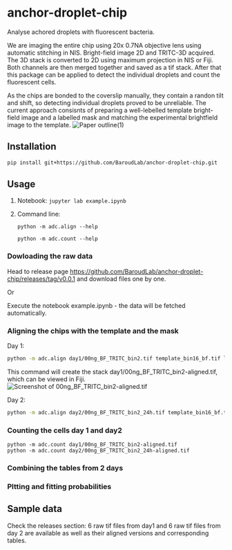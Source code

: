 # anchor-droplet-chip
Analyse achored droplets with fluorescent bacteria.

We are imaging the entire chip using 20x 0.7NA objective lens using automatic stitching in NIS.
Bright-field image 2D and TRITC-3D acquired. The 3D stack is converted to 2D using maximum projection in NIS or Fiji. Both channels are then merged together and saved as a tif stack. After that this package can be applied to detect the individual droplets and count the fluorescent cells.

As the chips are bonded to the coverslip manually, they contain a randon tilt and shift, so detecting individual droplets proved to be unreliable. The current approach consisnts of preparing a well-lebelled template bright-field image and a labelled mask and matching the experimental brightfield image to the template.
![Paper outline(1)](https://user-images.githubusercontent.com/11408456/178001287-513e6398-c4e0-4946-b38f-6cb98dc0ee6c.svg)

## Installation
```bash
pip install git+https://github.com/BaroudLab/anchor-droplet-chip.git
```
## Usage

1. Notebook: `jupyter lab example.ipynb`
2. Command line:

    `python -m adc.align --help`

    `python -m adc.count --help`

### Dowloading the raw data
Head to release page https://github.com/BaroudLab/anchor-droplet-chip/releases/tag/v0.0.1 and download files one by one.

Or

Execute the notebook example.ipynb - the data will be fetched automatically.

### Aligning the chips with the template and the mask

Day 1:
```bash
python -m adc.align day1/00ng_BF_TRITC_bin2.tif template_bin16_bf.tif labels_bin2.tif
```
This command will create the stack day1/00ng_BF_TRITC_bin2-aligned.tif, which can be viewed in Fiji.
![Screenshot of 00ng_BF_TRITC_bin2-aligned.tif](https://user-images.githubusercontent.com/11408456/176169270-3d494fc3-a771-4bf0-859e-c9cc853ce2d9.png)

Day 2:
```bash
python -m adc.align day2/00ng_BF_TRITC_bin2_24h.tif template_bin16_bf.tif labels_bin2.tif
```

### Counting the cells day 1 and day2
```
python -m adc.count day1/00ng_BF_TRITC_bin2-aligned.tif
python -m adc.count day2/00ng_BF_TRITC_bin2_24h-aligned.tif
```

### Combining the tables from 2 days

### Pltting and fitting probabilities


## Sample data

Check the releases section: 6 raw tif files from day1 and 6 raw tif files from day 2 are available as well as their aligned versions and corresponding tables.
